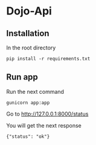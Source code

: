 Dojo-Api
========

## Installation
In the root directory
```
pip install -r requirements.txt
```

## Run app

Run the next command
```
gunicorn app:app
```
Go to http://127.0.0.1:8000/status

You will get the next response
```
{"status": "ok"}
```